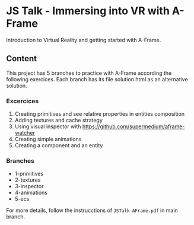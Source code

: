 # JS Talk - Immersing into VR with A-Frame
Introduction to Virtual Reality and getting started with A-Frame.

## Content
This project has 5 branches to practice with A-Frame according the following exercices. Each branch has its file solution.html as an alternative solution.

### Excercices
1. Creating primitives and see relative properties in entities composition
2. Adding textures and cache strategy
3. Using visual inspector with https://github.com/supermedium/aframe-watcher
4. Creating simple animations
5. Creating a component and an entity

### Branches
- 1-primitives
- 2-textures
- 3-inspector
- 4-animations
- 5-ecs

For more details, follow the instrucctions of `JSTalk-AFrame.pdf` in main branch.
